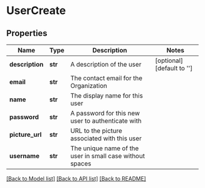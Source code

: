 # UserCreate

## Properties
Name | Type | Description | Notes
------------ | ------------- | ------------- | -------------
**description** | **str** | A description of the user | [optional] [default to '']
**email** | **str** | The contact email for the Organization | 
**name** | **str** | The display name for this user | 
**password** | **str** | A password for this new user to authenticate with | 
**picture_url** | **str** | URL to the picture associated with this user | 
**username** | **str** | The unique name of the user in small case without spaces | 

[[Back to Model list]](../README.md#documentation-for-models) [[Back to API list]](../README.md#documentation-for-api-endpoints) [[Back to README]](../README.md)


